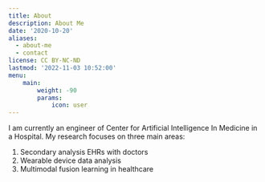 ```yaml
---
title: About
description: About Me
date: '2020-10-20'
aliases:
  - about-me
  - contact
license: CC BY-NC-ND
lastmod: '2022-11-03 10:52:00'
menu:
    main: 
        weight: -90
        params:
            icon: user
---
```


I am currently an engineer of Center for Artificial Intelligence In Medicine in a Hospital. My research focuses on three main areas: 
1) Secondary analysis EHRs with doctors 
2) Wearable device data analysis 
3) Multimodal fusion learning in healthcare